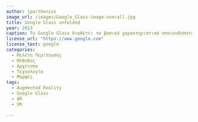 ```yaml
---
author: iparthenios
image_url: /images/Google_Glass-image-overall.jpg
title: Google Glass unfolded
year: 2013
caption: Το Google Glass διαθέτει τα βασικά χαρακτηριστικά οποιουδήποτε υπολογιστή, όπως μια CPU, επίσης αισθητήρες όπως GPS, ηχεία, μικρόφωνο και μπαταρία, έναν μικροσκοπικό προβολέα και ένα πρίσμα που κατευθύνει το φως στον αμφιβληστροειδή. Όλα τα εξαρτήματα είναι τακτοποιημένα ενσωματωμένα στο πλαίσιο του. Το μεγαλύτερο μέρος της επεξεργασίας θα πραγματοποιείται στην πραγματικότητα στο cloud, έτσι ώστε η συσκευή να είναι όσο το δυνατόν πιο ελαφριά, επίσης ένα καλό ευρυζωνικό σήμα κινητής τηλεφωνίας είναι απαραίτητο
license_url: "https://www.google.com" 
license_text: google
categories:
  - Μελέτη Περίπτωσης
  - Μέθοδος
  - Αρχέτυπα
  - Τεχνολογία
  - Μορφές
tags:
  - Augmented Reality
  - Google Glass
  - AR
  - VR
  
---
```

